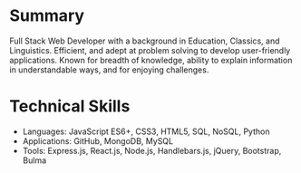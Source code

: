 # Summary

Full Stack Web Developer with a background in Education, Classics, and Linguistics. Efficient, and adept at problem solving to develop user-friendly applications. Known for breadth of knowledge, ability to explain information in understandable ways, and for enjoying challenges.

# Technical Skills

* Languages: JavaScript ES6+, CSS3, HTML5, SQL, NoSQL, Python
* Applications: GitHub, MongoDB, MySQL
* Tools: Express.js, React.js, Node.js, Handlebars.js, jQuery, Bootstrap, Bulma

<!---
sora64/sora64 is a ✨ special ✨ repository because its `README.md` (this file) appears on your GitHub profile.
You can click the Preview link to take a look at your changes.
--->
